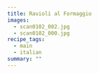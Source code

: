 ```yaml
---
title: Ravioli al Formaggio
images:
  - scan0102_002.jpg
  - scan0102_000.jpg
recipe_tags:
  - main
  - italian
summary: ""
---
```

